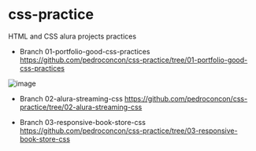 # css-practice
HTML and CSS alura projects practices

- Branch 01-portfolio-good-css-practices
https://github.com/pedroconcon/css-practice/tree/01-portfolio-good-css-practices

![image](https://github.com/pedroconcon/css-practice/assets/54711435/4384da9a-354f-4706-bc6c-cc07f4e8b8c8)



- Branch 02-alura-streaming-css
https://github.com/pedroconcon/css-practice/tree/02-alura-streaming-css





- Branch 03-responsive-book-store-css
https://github.com/pedroconcon/css-practice/tree/03-responsive-book-store-css



